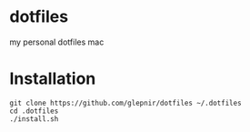 # dotfiles

my personal dotfiles mac

# Installation
```
git clone https://github.com/glepnir/dotfiles ~/.dotfiles
cd .dotfiles
./install.sh
```
